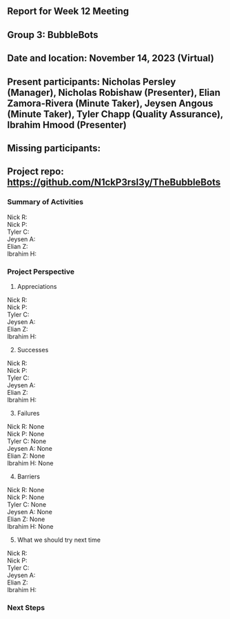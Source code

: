 ## Report for Week 12 Meeting
## Group 3: BubbleBots
## Date and location: November 14, 2023 (Virtual)
## Present participants: Nicholas Persley (Manager), Nicholas Robishaw (Presenter), Elian Zamora-Rivera (Minute Taker), Jeysen Angous (Minute Taker), Tyler Chapp (Quality Assurance), Ibrahim Hmood (Presenter)
## Missing participants:
## Project repo: https://github.com/N1ckP3rsl3y/TheBubbleBots

### Summary of Activities

Nick R: \
Nick P: \
Tyler C: \
Jeysen A: \
Elian Z: \
Ibrahim H:

### Project Perspective
1. Appreciations

Nick R: \
Nick P: \
Tyler C: \
Jeysen A: \
Elian Z: \
Ibrahim H: 

2. Successes

Nick R: \
Nick P: \
Tyler C: \
Jeysen A: \
Elian Z: \
Ibrahim H: 

3. Failures

Nick R: None\
Nick P: None\
Tyler C: None\
Jeysen A: None\
Elian Z: None\
Ibrahim H: None

4. Barriers

Nick R: None\
Nick P: None\
Tyler C: None\
Jeysen A: None\
Elian Z: None\
Ibrahim H: None

5. What we should try next time

Nick R: \
Nick P: \
Tyler C: \
Jeysen A: \
Elian Z:  \
Ibrahim H: 


### Next Steps


